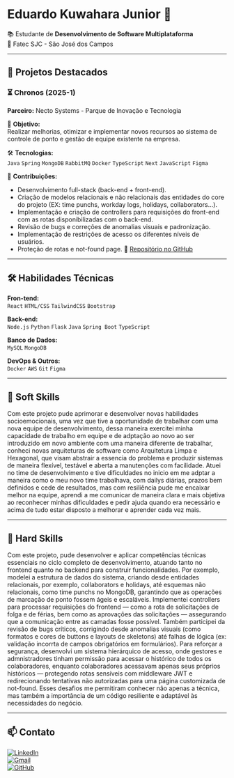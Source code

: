 # Eduardo Kuwahara Junior 👋

📚 Estudante de **Desenvolvimento de Software Multiplataforma**  
📍 Fatec SJC - São José dos Campos  

---

## 🚀 Projetos Destacados

### ⏳ Chronos (2025-1)  
**Parceiro:** Necto Systems - Parque de Inovação e Tecnologia 

📌 **Objetivo:**  
Realizar melhorias, otimizar e implementar novos recursos ao sistema de controle de ponto e gestão de equipe existente na empresa. 

🛠 **Tecnologias:**  
`Java` `Spring` `MongoDB` `RabbitMQ` `Docker` `TypeScript` `Next` `JavaScript` `Figma`

🎯 **Contribuições:**  
- Desenvolvimento full-stack (back-end + front-end).
- Criação de modelos relacionais e não relacionais das entidades do core do projeto (EX: time punchs, workday logs, holidays, collaborators...).  
- Implementação e criação de controllers para requisições do front-end com as rotas disponibilizadas com o back-end.
- Revisão de bugs e correções de anomalias visuais e padronização.
- Implementação de restrições de acesso os diferentes níveis de usuários.
- Proteção de rotas e not-found page.
🔗 [Repositório no GitHub](https://github.com/CtrI-Alt-Del/chronos.git)

---

## 🛠 Habilidades Técnicas

**Fron-tend:**  
`React` `HTML/CSS` `TailwindCSS` `Bootstrap`

**Back-end:**  
`Node.js` `Python` `Flask` `Java` `Spring Boot` `TypeScript`

**Banco de Dados:**  
`MySQL` `MongoDB`

**DevOps & Outros:**  
`Docker` `AWS` `Git` `Figma`

---

## 🌟 Soft Skills

Com este projeto pude aprimorar e desenvolver novas habilidades socioemocionais, uma vez que tive a oportunidade de trabalhar com uma nova equipe de desenvolvimento, dessa maneira exercitei minha capacidade
de trabalho em equipe e de adptação ao novo ao ser introduzido em novo ambiente com uma maneira diferente de trabalhar, conheci novas arquiteturas de software como Arquitetura Limpa e Hexagonal, que visam abstrair a essencia do problema e produzir sistemas de maneira flexível, testável e aberta a manutenções com facilidade. Atuei no time de desenvolvimento e tive dificuldades no inicio em me adptar a maneira como o meu novo time trabalhava, com dailys diárias, prazos bem definidos e cede de resultados, mas com resiliência pude me encaixar melhor na equipe, aprendi a me comunicar de maneira clara e mais objetiva ao reconhecer minhas dificuldades e pedir ajuda quando era necessário e acima de tudo estar disposto a melhorar e aprender cada vez mais.

---

## 🚧 Hard Skills

Com este projeto, pude desenvolver e aplicar competências técnicas essenciais no ciclo completo de desenvolvimento, atuando tanto no frontend quanto no backend para construir funcionalidades. Por exemplo, modelei a estrutura de dados do sistema, criando desde entidades relacionais, por exemplo, collaborators e holidays, até esquemas não relacionais, como time punchs no MongoDB, garantindo que as operações de marcação de ponto fossem ágeis e escaláveis. Implementei controllers para processar requisições do frontend — como a rota de solicitações de folga e de férias, bem como as aprovações das solicitações — assegurando que a comunicação entre as camadas fosse possível.
Também participei da revisão de bugs críticos, corrigindo desde anomalias visuais (como formatos e cores de buttons e layouts de skeletons) até falhas de lógica (ex: validação incorrta de campos obrigatórios em formulários). Para reforçar a segurança, desenvolvi um sistema hierárquico de acesso, onde gestores e admnistradores tinham permissão para acessar o histórico de todos os colaboradores, enquanto colaboradores acessavam apenas seus próprios históricos — protegendo rotas sensíveis com middleware JWT e redirecionando tentativas não autorizadas para uma página customizada de not-found. Esses desafios me permitiram conhecer não apenas a técnica, mas também a importância de um código resiliente e adaptável às necessidades do negócio.

---

## 📫 Contato

[![LinkedIn](https://img.shields.io/badge/LinkedIn-0077B5?style=for-the-badge&logo=linkedin&logoColor=white)](https://www.linkedin.com/in/eduardo-kuwahara-junior-3b2267303/)  
[![Gmail](https://img.shields.io/badge/Gmail-D14836?style=for-the-badge&logo=gmail&logoColor=white)](https://mail.google.com/mail/u/0/#inbox?compose=GTvVlcRwPkjPzTSfJHsGfTGZlSdBJTJcmSpRwLwVJfRplMDPgpBwKjcczGnkllTxLqRnzxkkXtVbV)  
[![GitHub](https://img.shields.io/badge/GitHub-100000?style=for-the-badge&logo=github&logoColor=white)](https://github.com/EduardoKuwahara)  
